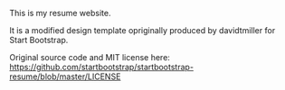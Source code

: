 This is my resume website.

It is a modified design template opriginally produced by davidtmiller for Start Bootstrap.

Original source code and MIT license here: https://github.com/startbootstrap/startbootstrap-resume/blob/master/LICENSE


